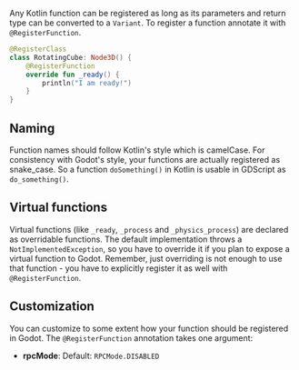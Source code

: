 Any Kotlin function can be registered as long as its parameters and return type can be converted to a `Variant`. To register a function annotate it with `@RegisterFunction`.

```kotlin
@RegisterClass
class RotatingCube: Node3D() {
    @RegisterFunction
    override fun _ready() {
        println("I am ready!")
    }
}
```

## Naming
Function names should follow Kotlin's style which is camelCase. For consistency with Godot's style, your functions are actually registered as snake_case. So a function `doSomething()` in Kotlin is usable in GDScript as `do_something()`.

## Virtual functions
Virtual functions (like `_ready`, `_process` and `_physics_process`) are declared as overridable functions. The default implementation throws a `NotImplementedException`, so you have to override it if you plan to expose a virtual function to Godot. Remember, just overriding is not enough to use that function - you have to explicitly register it as well with `@RegisterFunction`.

## Customization
You can customize to some extent how your function should be registered in Godot. The `@RegisterFunction` annotation takes one argument:

- **rpcMode**: Default: `RPCMode.DISABLED`
